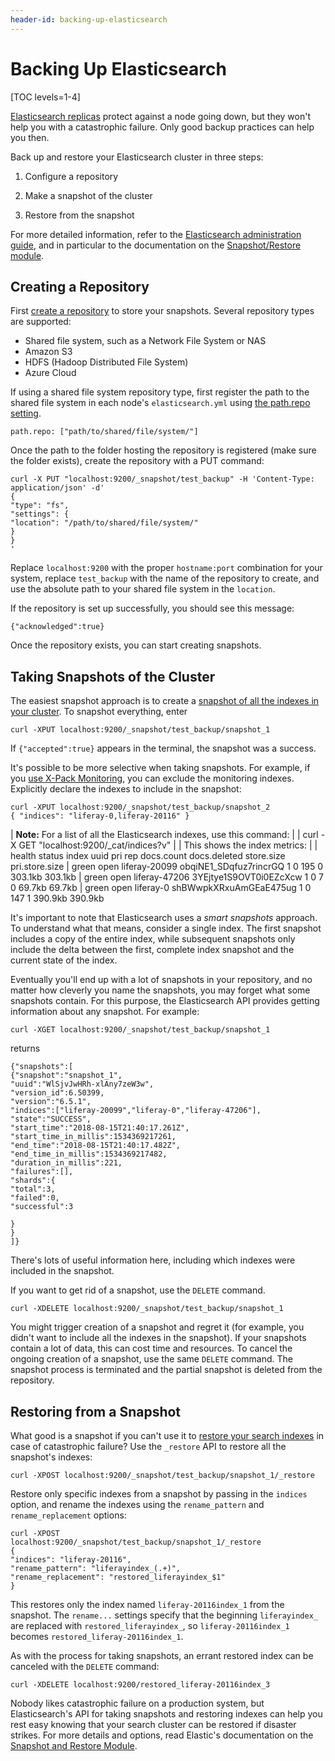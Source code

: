 ```yaml
---
header-id: backing-up-elasticsearch
---
```


# Backing Up Elasticsearch

[TOC levels=1-4]

[Elasticsearch replicas](https://www.elastic.co/guide/en/elasticsearch/guide/master/replica-shards.html)
protect against a node going down, but they won't help you with a catastrophic
failure. Only good backup practices can help you then.

Back up and restore your Elasticsearch cluster in three steps:

1. Configure a repository

2. Make a snapshot of the cluster

3. Restore from the snapshot

For more detailed information, refer to the
[Elasticsearch administration guide](https://www.elastic.co/guide/en/elasticsearch/guide/master/administration.html),
and in particular to the documentation on the
[Snapshot/Restore module](https://www.elastic.co/guide/en/elasticsearch/reference/6.5/modules-snapshots.html).

## Creating a Repository

First [create a repository](https://www.elastic.co/guide/en/elasticsearch/reference/6.5/modules-snapshots.html#_repositories)
to store your snapshots. Several repository types are supported:

- Shared file system, such as a Network File System or NAS
- Amazon S3
- HDFS (Hadoop Distributed File System)
- Azure Cloud

If using a shared file system repository type, first register the path to the
shared file system in each node's `elasticsearch.yml` using
[the path.repo setting](https://www.elastic.co/guide/en/elasticsearch/reference/6.5/modules-snapshots.html#_shared_file_system_repository).

    path.repo: ["path/to/shared/file/system/"]

Once the path to the folder hosting the repository is registered (make sure the
folder exists), create the repository with a PUT command:

    curl -X PUT "localhost:9200/_snapshot/test_backup" -H 'Content-Type: application/json' -d'
    {
    "type": "fs",
    "settings": {
    "location": "/path/to/shared/file/system/"
    }
    }
    '
Replace `localhost:9200` with the proper `hostname:port` combination for your
system, replace `test_backup` with the name of the repository to create, and use
the absolute path to your shared file system in the `location`.

If the repository is set up successfully, you should see this message:

    {"acknowledged":true}

Once the repository exists, you can start creating snapshots.

## Taking Snapshots of the Cluster

The easiest snapshot approach is to create a
[snapshot of all the indexes in your cluster](https://www.elastic.co/guide/en/elasticsearch/reference/6.5/modules-snapshots.html#_snapshot).
To snapshot everything, enter

    curl -XPUT localhost:9200/_snapshot/test_backup/snapshot_1

If `{"accepted":true}` appears in the terminal, the snapshot was a success.

It's possible to be more selective when taking snapshots. For example, if you
[use X-Pack Monitoring](https://help.liferay.com/hc/en-us/articles/360018176011-Installing-X-Pack-Monitoring-),
you can exclude the monitoring indexes. Explicitly declare the indexes to
include in the snapshot:

    curl -XPUT localhost:9200/_snapshot/test_backup/snapshot_2
    { "indices": "liferay-0,liferay-20116" }

| **Note:** For a list of all the Elasticsearch indexes, use this command:
| 
|     curl -X GET "localhost:9200/_cat/indices?v"
| 
| This shows the index metrics:
| 
|     health status index         uuid                   pri rep docs.count docs.deleted store.size pri.store.size
|     green  open   liferay-20099 obqiNE1_SDqfuz7rincrGQ   1   0        195            0    303.1kb        303.1kb
|     green  open   liferay-47206 3YEjtye1S9OVT0i0EZcXcw   1   0          7            0     69.7kb         69.7kb
|     green  open   liferay-0     shBWwpkXRxuAmGEaE475ug   1   0        147            1    390.9kb        390.9kb

It's important to note that Elasticsearch uses a *smart snapshots* approach. To
understand what that means, consider a single index. The first snapshot includes
a copy of the entire index, while subsequent snapshots only include the delta
between the first, complete index snapshot and the current state of the index.

Eventually you'll end up with a lot of snapshots in your repository, and no
matter how cleverly you name the snapshots, you may forget what some snapshots
contain. For this purpose, the Elasticsearch API provides getting information
about any snapshot. For example:

    curl -XGET localhost:9200/_snapshot/test_backup/snapshot_1

returns

    {"snapshots":[
    {"snapshot":"snapshot_1",
    "uuid":"WlSjvJwHRh-xlAny7zeW3w",
    "version_id":6.50399,
    "version":"6.5.1",
    "indices":["liferay-20099","liferay-0","liferay-47206"],
    "state":"SUCCESS",
    "start_time":"2018-08-15T21:40:17.261Z",
    "start_time_in_millis":1534369217261,
    "end_time":"2018-08-15T21:40:17.482Z",
    "end_time_in_millis":1534369217482,
    "duration_in_millis":221,
    "failures":[],
    "shards":{
    "total":3,
    "failed":0,
    "successful":3
    
    }
    }
    ]}

There's lots of useful information here, including which indexes were
included in the snapshot.

If you want to get rid of a snapshot, use the `DELETE` command.

    curl -XDELETE localhost:9200/_snapshot/test_backup/snapshot_1

You might trigger creation of a snapshot and regret it (for example, you didn't
want to include all the indexes in the snapshot). If your snapshots contain
a lot of data, this can cost time and resources. To cancel the ongoing creation
of a snapshot, use the same `DELETE` command.  The snapshot process is
terminated and the partial snapshot is deleted from the repository.

## Restoring from a Snapshot

What good is a snapshot if you can't use it to
[restore your search indexes](https://www.elastic.co/guide/en/elasticsearch/reference/6.5/modules-snapshots.html#_restore)
in case of catastrophic failure? Use the `_restore` API to restore all the
snapshot's indexes:

    curl -XPOST localhost:9200/_snapshot/test_backup/snapshot_1/_restore

Restore only specific indexes from a snapshot by passing in the `indices`
option, and rename the indexes using the `rename_pattern` and
`rename_replacement` options:

    curl -XPOST
    localhost:9200/_snapshot/test_backup/snapshot_1/_restore
    {
    "indices": "liferay-20116",
    "rename_pattern": "liferayindex_(.+)",
    "rename_replacement": "restored_liferayindex_$1"
    }

This restores only the index named `liferay-20116index_1` from the snapshot. The
`rename...` settings specify that the beginning `liferayindex_` are replaced
with `restored_liferayindex_`, so `liferay-20116index_1` becomes
`restored_liferay-20116index_1`.

As with the process for taking snapshots, an errant restored index can be
canceled with the `DELETE` command:

    curl -XDELETE localhost:9200/restored_liferay-20116index_3

Nobody likes catastrophic failure on a production system, but Elasticsearch's
API for taking snapshots and restoring indexes can help you rest easy knowing
that your search cluster can be restored if disaster strikes. For more details
and options, read Elastic's documentation on the [Snapshot and Restore
Module](https://www.elastic.co/guide/en/elasticsearch/reference/6.5/modules-snapshots.html#modules-snapshots).
